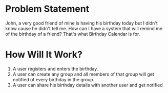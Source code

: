 # Problem Statement

John, a very good friend of mine is having his birthday today but I didn't know cause he didn't tell me. How can I have a system that will remind me of the birthday of a friend? That's what Birthday Calendar is for.

# How Will It Work?

1. A user registers and enters the birthday.
2. A user can create any group and all members of that group will get notified of every birthday in the group.
3. A user can share his birthday details with another user and get notified
